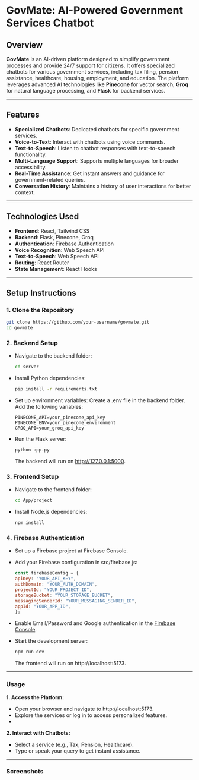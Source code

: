 # GovMate: AI-Powered Government Services Chatbot

## Overview
**GovMate** is an AI-driven platform designed to simplify government processes and provide 24/7 support for citizens. It offers specialized chatbots for various government services, including tax filing, pension assistance, healthcare, housing, employment, and education. The platform leverages advanced AI technologies like **Pinecone** for vector search, **Groq** for natural language processing, and **Flask** for backend services.

---

## Features
- **Specialized Chatbots**: Dedicated chatbots for specific government services.
- **Voice-to-Text**: Interact with chatbots using voice commands.
- **Text-to-Speech**: Listen to chatbot responses with text-to-speech functionality.
- **Multi-Language Support**: Supports multiple languages for broader accessibility.
- **Real-Time Assistance**: Get instant answers and guidance for government-related queries.
- **Conversation History**: Maintains a history of user interactions for better context.

---

## Technologies Used
- **Frontend**: React, Tailwind CSS
- **Backend**: Flask, Pinecone, Groq
- **Authentication**: Firebase Authentication
- **Voice Recognition**: Web Speech API
- **Text-to-Speech**: Web Speech API
- **Routing**: React Router
- **State Management**: React Hooks

---

## Setup Instructions

### 1. **Clone the Repository**
```bash
git clone https://github.com/your-username/govmate.git
cd govmate
```

### 2. **Backend Setup**

- Navigate to the backend folder:
  ```bash
  cd server
  ```

- Install Python dependencies:
  ```bash
  pip install -r requirements.txt
  ```

- Set up environment variables:
  Create a .env file in the backend folder.
  Add the following variables:
  ```env
  PINECONE_API=your_pinecone_api_key
  PINECONE_ENV=your_pinecone_environment
  GROQ_API=your_groq_api_key
  ```

- Run the Flask server:
  ```bash
  python app.py
  ```
  The backend will run on http://127.0.0.1:5000.

### 3. **Frontend Setup**

- Navigate to the frontend folder:
  ```bash
  cd App/project
  ```
  
- Install Node.js dependencies:
  ```bash
  npm install
  ```

### 4. **Firebase Authentication**

- Set up a Firebase project at Firebase Console.

- Add your Firebase configuration in src/firebase.js:
  ```javascript
  const firebaseConfig = {
  apiKey: "YOUR_API_KEY",
  authDomain: "YOUR_AUTH_DOMAIN",
  projectId: "YOUR_PROJECT_ID",
  storageBucket: "YOUR_STORAGE_BUCKET",
  messagingSenderId: "YOUR_MESSAGING_SENDER_ID",
  appId: "YOUR_APP_ID",
  };
  ```

- Enable Email/Password and Google authentication in the [Firebase Console](https://console.firebase.google.com/).

- Start the development server:
  ```bash
  npm run dev
  ```
  The frontend will run on http://localhost:5173.

---

### Usage

**1. Access the Platform:**
- Open your browser and navigate to http://localhost:5173.
- Explore the services or log in to access personalized features.
- 
**2. Interact with Chatbots:**
- Select a service (e.g., Tax, Pension, Healthcare).
- Type or speak your query to get instant assistance.

---

### Screenshots

